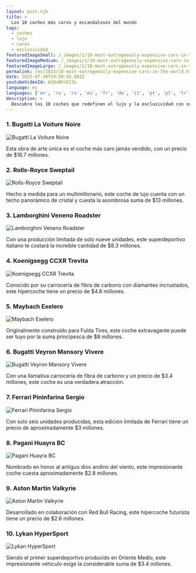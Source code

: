 ```yaml
---
layout: post.njk
title: >
  Los 10 coches más caros y escandalosos del mundo
tags:
  - coches
  - lujo
  - caros
  - exclusividad
featuredImageSmall: /_images/1/10-most-outrageously-expensive-cars-in-the-world-cover-es-small.webp
featuredImageMedium: /_images/1/10-most-outrageously-expensive-cars-in-the-world-cover-es-medium.webp
featuredImageLarge: /_images/1/10-most-outrageously-expensive-cars-in-the-world-cover-es-large.webp
permalink: /es/2023/10-most-outrageously-expensive-cars-in-the-world.html
date: 2023-07-30T19:50:56.882Z
youtubeVideoId: bSUvNFnE13s
language: es
languages: ['en', 'ru', 'ro', 'es', 'fr', 'de', 'it', 'pt', 'pl', 'tr']
description: >
  Descubre los 10 coches que redefinen el lujo y la exclusividad con sus precios alucinantes.
---
```


### 1. Bugatti La Voiture Noire

![Bugatti La Voiture Noire](/_images/8/8027c959273c69d108658e87b17b110f-medium.webp)

Esta obra de arte única es el coche más caro jamás vendido, con un precio de $18.7 millones.

### 2. Rolls-Royce Sweptail

![Rolls-Royce Sweptail](/_images/9/9e9dd5f85089733e4e6c2c813c7c89c9-medium.webp)

Hecho a medida para un multimillonario, este coche de lujo cuenta con un techo panorámico de cristal y cuesta la asombrosa suma de $13 millones.

### 3. Lamborghini Veneno Roadster

![Lamborghini Veneno Roadster](/_images/e/e1b28a7ead3889b36a2bf0406d405936-medium.webp)

Con una producción limitada de solo nueve unidades, este superdeportivo italiano te costará la increíble cantidad de $8.3 millones.

### 4. Koenigsegg CCXR Trevita

![Koenigsegg CCXR Trevita](/_images/a/abeaa7c1ecbdd3b0f3fe34373158010e-medium.webp)

Conocido por su carrocería de fibra de carbono con diamantes incrustados, este hipercoche tiene un precio de $4.8 millones.

### 5. Maybach Exelero

![Maybach Exelero](/_images/d/ddf96465e0769a8b8208abf1cfc26f32-medium.webp)

Originalmente construido para Fulda Tires, este coche extravagante puede ser tuyo por la suma principesca de $8 millones.

### 6. Bugatti Veyron Mansory Vivere

![Bugatti Veyron Mansory Vivere](/_images/7/70ae89df813140eadfc0a059276c9b28-medium.webp)

Con una llamativa carrocería de fibra de carbono y un precio de $3.4 millones, este coche es una verdadera atracción.

### 7. Ferrari Pininfarina Sergio

![Ferrari Pininfarina Sergio](/_images/b/bc9209f69ab13df1df3e764c1a689764-medium.webp)

Con solo seis unidades producidas, esta edición limitada de Ferrari tiene un precio de aproximadamente $3 millones.

### 8. Pagani Huayra BC

![Pagani Huayra BC](/_images/d/d64cba01d598ac53964bc7935fa5048f-medium.webp)

Nombrado en honor al antiguo dios andino del viento, este impresionante coche cuesta aproximadamente $2.8 millones.

### 9. Aston Martin Valkyrie

![Aston Martin Valkyrie](/_images/5/56a73032482d18c3cb7867a776cfeda0-medium.webp)

Desarrollado en colaboración con Red Bull Racing, este hipercoche futurista tiene un precio de $2.6 millones.

### 10. Lykan HyperSport

![Lykan HyperSport](/_images/0/09eca429ee0b0efe1242dc8f15f1fd63-medium.webp)

Siendo el primer superdeportivo producido en Oriente Medio, este impresionante vehículo exige la considerable suma de $3.4 millones.

